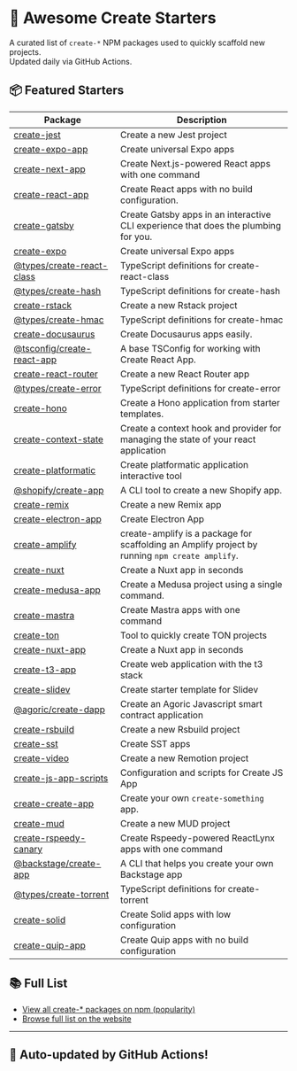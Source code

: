 # 🌱 Awesome Create Starters

A curated list of `create-*` NPM packages used to quickly scaffold new projects.  
Updated daily via GitHub Actions.

## 📦 Featured Starters

| Package | Description |
| ------- | ----------- |
| [create-jest](https://www.npmjs.com/package/create-jest) | Create a new Jest project |
| [create-expo-app](https://www.npmjs.com/package/create-expo-app) | Create universal Expo apps |
| [create-next-app](https://www.npmjs.com/package/create-next-app) | Create Next.js-powered React apps with one command |
| [create-react-app](https://www.npmjs.com/package/create-react-app) | Create React apps with no build configuration. |
| [create-gatsby](https://www.npmjs.com/package/create-gatsby) | Create Gatsby apps in an interactive CLI experience that does the plumbing for you. |
| [create-expo](https://www.npmjs.com/package/create-expo) | Create universal Expo apps |
| [@types/create-react-class](https://www.npmjs.com/package/@types/create-react-class) | TypeScript definitions for create-react-class |
| [@types/create-hash](https://www.npmjs.com/package/@types/create-hash) | TypeScript definitions for create-hash |
| [create-rstack](https://www.npmjs.com/package/create-rstack) | Create a new Rstack project |
| [@types/create-hmac](https://www.npmjs.com/package/@types/create-hmac) | TypeScript definitions for create-hmac |
| [create-docusaurus](https://www.npmjs.com/package/create-docusaurus) | Create Docusaurus apps easily. |
| [@tsconfig/create-react-app](https://www.npmjs.com/package/@tsconfig/create-react-app) | A base TSConfig for working with Create React App. |
| [create-react-router](https://www.npmjs.com/package/create-react-router) | Create a new React Router app |
| [@types/create-error](https://www.npmjs.com/package/@types/create-error) | TypeScript definitions for create-error |
| [create-hono](https://www.npmjs.com/package/create-hono) | Create a Hono application from starter templates. |
| [create-context-state](https://www.npmjs.com/package/create-context-state) | Create a context hook and provider for managing the state of your react application |
| [create-platformatic](https://www.npmjs.com/package/create-platformatic) | Create platformatic application interactive tool |
| [@shopify/create-app](https://www.npmjs.com/package/@shopify/create-app) | A CLI tool to create a new Shopify app. |
| [create-remix](https://www.npmjs.com/package/create-remix) | Create a new Remix app |
| [create-electron-app](https://www.npmjs.com/package/create-electron-app) | Create Electron App |
| [create-amplify](https://www.npmjs.com/package/create-amplify) | create-amplify is a package for scaffolding an Amplify project by running `npm create amplify`. |
| [create-nuxt](https://www.npmjs.com/package/create-nuxt) | Create a Nuxt app in seconds |
| [create-medusa-app](https://www.npmjs.com/package/create-medusa-app) | Create a Medusa project using a single command. |
| [create-mastra](https://www.npmjs.com/package/create-mastra) | Create Mastra apps with one command |
| [create-ton](https://www.npmjs.com/package/create-ton) | Tool to quickly create TON projects |
| [create-nuxt-app](https://www.npmjs.com/package/create-nuxt-app) | Create a Nuxt app in seconds |
| [create-t3-app](https://www.npmjs.com/package/create-t3-app) | Create web application with the t3 stack |
| [create-slidev](https://www.npmjs.com/package/create-slidev) | Create starter template for Slidev |
| [@agoric/create-dapp](https://www.npmjs.com/package/@agoric/create-dapp) | Create an Agoric Javascript smart contract application |
| [create-rsbuild](https://www.npmjs.com/package/create-rsbuild) | Create a new Rsbuild project |
| [create-sst](https://www.npmjs.com/package/create-sst) | Create SST apps |
| [create-video](https://www.npmjs.com/package/create-video) | Create a new Remotion project |
| [create-js-app-scripts](https://www.npmjs.com/package/create-js-app-scripts) | Configuration and scripts for Create JS App |
| [create-create-app](https://www.npmjs.com/package/create-create-app) | Create your own `create-something` app. |
| [create-mud](https://www.npmjs.com/package/create-mud) | Create a new MUD project |
| [create-rspeedy-canary](https://www.npmjs.com/package/create-rspeedy-canary) | Create Rspeedy-powered ReactLynx apps with one command |
| [@backstage/create-app](https://www.npmjs.com/package/@backstage/create-app) | A CLI that helps you create your own Backstage app |
| [@types/create-torrent](https://www.npmjs.com/package/@types/create-torrent) | TypeScript definitions for create-torrent |
| [create-solid](https://www.npmjs.com/package/create-solid) | Create Solid apps with low configuration |
| [create-quip-app](https://www.npmjs.com/package/create-quip-app) | Create Quip apps with no build configuration |

## 📚 Full List

- [View all create-* packages on npm (popularity)](https://www.npmjs.com/search?q=create-&ranking=popularity)
- [Browse full list on the website](https://project42da.github.io/awesome-create-starters/)

---

## 🤖 Auto-updated by GitHub Actions!
